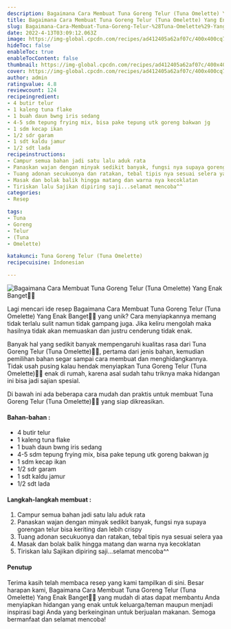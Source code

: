 ```yaml
---
description: Bagaimana Cara Membuat Tuna Goreng Telur (Tuna Omelette) Yang Enak Banget"
title: Bagaimana Cara Membuat Tuna Goreng Telur (Tuna Omelette) Yang Enak Banget
slug: Bagaimana-Cara-Membuat-Tuna-Goreng-Telur-%28Tuna-Omelette%29-Yang-Enak-Banget
date: 2022-4-13T03:09:12.063Z
image: https://img-global.cpcdn.com/recipes/ad412405a62af07c/400x400cq70/photo.jpg
hideToc: false
enableToc: true
enableTocContent: false
thumbnail: https://img-global.cpcdn.com/recipes/ad412405a62af07c/400x400cq70/photo.jpg
cover: https://img-global.cpcdn.com/recipes/ad412405a62af07c/400x400cq70/photo.jpg
author: admin
ratingvalue: 4.8
reviewcount: 124
recipeingredient:
- 4 butir telur
- 1 kaleng tuna flake
- 1 buah daun bwng iris sedang
- 4-5 sdm tepung frying mix, bisa pake tepung utk goreng bakwan jg
- 1 sdm kecap ikan
- 1/2 sdr garam
- 1 sdt kaldu jamur
- 1/2 sdt lada
recipeinstructions:
- Campur semua bahan jadi satu lalu aduk rata
- Panaskan wajan dengan minyak sedikit banyak, fungsi nya supaya gorengan telur bisa keriting dan lebih crispy
- Tuang adonan secukuonya dan ratakan, tebal tipis nya sesuai selera yaa
- Masak dan bolak balik hingga matang dan warna nya kecoklatan
- Tiriskan lalu Sajikan dipiring saji...selamat mencoba^^
categories:
- Resep

tags:
- Tuna
- Goreng
- Telur
- (Tuna
- Omelette)

katakunci: Tuna Goreng Telur (Tuna Omelette)
recipecuisine: Indonesian

---
```


![Bagaimana Cara Membuat Tuna Goreng Telur (Tuna Omelette) Yang Enak Banget👩‍🍳](https://img-global.cpcdn.com/recipes/ad412405a62af07c/400x400cq70/photo.jpg)

Lagi mencari ide resep Bagaimana Cara Membuat Tuna Goreng Telur (Tuna Omelette) Yang Enak Banget👩‍🍳 yang unik? Cara menyiapkannya memang tidak terlalu sulit namun tidak gampang juga. Jika keliru mengolah maka hasilnya tidak akan memuaskan dan justru cenderung tidak enak.

Banyak hal yang sedikit banyak mempengaruhi kualitas rasa dari Tuna Goreng Telur (Tuna Omelette)👩‍🍳, pertama dari jenis bahan, kemudian pemilihan bahan segar sampai cara membuat dan menghidangkannya. Tidak usah pusing kalau hendak menyiapkan Tuna Goreng Telur (Tuna Omelette)👩‍🍳 enak di rumah, karena asal sudah tahu triknya maka hidangan ini bisa jadi sajian spesial.

Di bawah ini ada beberapa cara mudah dan praktis untuk membuat Tuna Goreng Telur (Tuna Omelette)👩‍🍳 yang siap dikreasikan.

<!--inarticleads1-->

#### Bahan-bahan :

- 4 butir telur
- 1 kaleng tuna flake
- 1 buah daun bwng iris sedang
- 4-5 sdm tepung frying mix, bisa pake tepung utk goreng bakwan jg
- 1 sdm kecap ikan
- 1/2 sdr garam
- 1 sdt kaldu jamur
- 1/2 sdt lada

<!--inarticleads2-->

#### Langkah-langkah membuat :

1. Campur semua bahan jadi satu lalu aduk rata
1. Panaskan wajan dengan minyak sedikit banyak, fungsi nya supaya gorengan telur bisa keriting dan lebih crispy
1. Tuang adonan secukuonya dan ratakan, tebal tipis nya sesuai selera yaa
1. Masak dan bolak balik hingga matang dan warna nya kecoklatan
1. Tiriskan lalu Sajikan dipiring saji...selamat mencoba^^

#### Penutup

Terima kasih telah membaca resep yang kami tampilkan di sini. Besar harapan kami, Bagaimana Cara Membuat Tuna Goreng Telur (Tuna Omelette) Yang Enak Banget👩‍🍳 yang mudah di atas dapat membantu Anda menyiapkan hidangan yang enak untuk keluarga/teman maupun menjadi inspirasi bagi Anda yang berkeinginan untuk berjualan makanan. Semoga bermanfaat dan selamat mencoba!